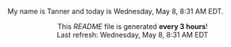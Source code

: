 My name is Tanner and today is Wednesday, May 8, 8:31 AM EDT.

<p align="center">This <i>README</i> file is generated <b>every 3 hours</b>!</br>Last refresh: Wednesday, May 8, 8:31 AM EDT<br /></p>
